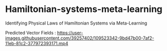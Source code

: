 # Hamiltonian-systems-meta-learning
Identifying Physical Laws of Hamiltonian Systems via Meta-Learning

Predicted Vector Fields : 
https://user-images.githubusercontent.com/39257402/109523342-9bd47b00-7af2-11eb-81c2-377972393171.mp4

